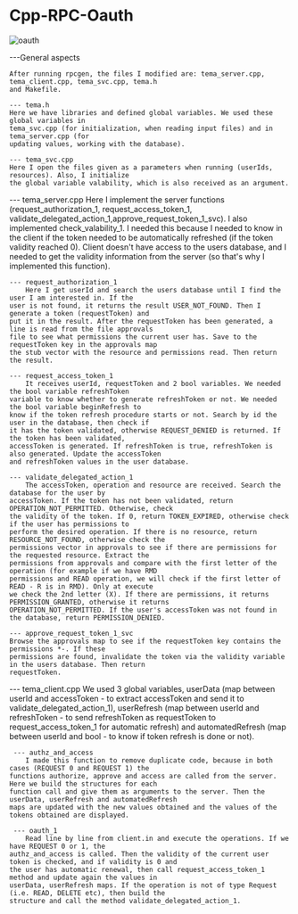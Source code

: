 # Cpp-RPC-Oauth
![oauth](https://i.imgur.com/8YiiFGq.png)

---General aspects

    After running rpcgen, the files I modified are: tema_server.cpp, tema_client.cpp, tema_svc.cpp, tema.h
    and Makefile.

    --- tema.h
	Here we have libraries and defined global variables. We used these global variables in 
    tema_svc.cpp (for initialization, when reading input files) and in tema_server.cpp (for 
    updating values, working with the database).

    --- tema_svc.cpp
	Here I open the files given as a parameters when running (userIds, resources). Also, I initialize 
    the global variable valability, which is also received as an argument. 

--- tema_server.cpp 
	Here I implement the server functions (request_authorization_1, request_access_token_1, 
    validate_delegated_action_1,approve_request_token_1_svc). I also implemented check_valability_1. I 
    needed this because I needed to know in the client if the token needed to be automatically refreshed 
    (if the token validity reached 0). Client doesn't have access to the users database, and I needed to get 
    the validity information from the server (so that's why I implemented this function).
    
    --- request_authorization_1
    	Here I get userId and search the users database until I find the user I am interested in. If the
    user is not found, it returns the result USER_NOT_FOUND. Then I generate a token (requestToken) and 
    put it in the result. After the requestToken has been generated, a line is read from the file approvals
    file to see what permissions the current user has. Save to the requestToken key in the approvals map 
    the stub vector with the resource and permissions read. Then return the result.

    --- request_access_token_1
        It receives userId, requestToken and 2 bool variables. We needed the bool variable refreshToken 
    variable to know whether to generate refreshToken or not. We needed the bool variable beginRefresh to 
    know if the token refresh procedure starts or not. Search by id the user in the database, then check if 
    it has the token validated, otherwise REQUEST_DENIED is returned. If the token has been validated, 
    accessToken is generated. If refreshToken is true, refreshToken is also generated. Update the accessToken 
    and refreshToken values in the user database.

    --- validate_delegated_action_1
        The accessToken, operation and resource are received. Search the database for the user by 
    accessToken. If the token has not been validated, return OPERATION_NOT_PERMITTED. Otherwise, check 
    the validity of the token. If 0, return TOKEN_EXPIRED, otherwise check if the user has permissions to 
    perform the desired operation. If there is no resource, return RESOURCE_NOT_FOUND, otherwise check the 
    permissions vector in approvals to see if there are permissions for the requested resource. Extract the 
    permissions from approvals and compare with the first letter of the operation (for example if we have RMD 
    permissions and READ operation, we will check if the first letter of READ - R is in RMD). Only at execute 
    we check the 2nd letter (X). If there are permissions, it returns PERMISSION_GRANTED, otherwise it returns 
    OPERATION_NOT_PERMITTED. If the user's accessToken was not found in the database, return PERMISSION_DENIED. 

    --- approve_request_token_1_svc        
	Browse the approvals map to see if the requestToken key contains the permissions *-. If these 
    permissions are found, invalidate the token via the validity variable in the users database. Then return 
    requestToken.

--- tema_client.cpp
    	We used 3 global variables, userData (map between userId and accessToken - to extract accessToken and 
    send it to validate_delegated_action_1), userRefresh (map between userId and refreshToken - to send 
    refreshToken as requestToken to request_access_token_1 for automatic refresh) and automatedRefresh (map 
    between userId and bool - to know if token refresh is done or not).
    
     --- authz_and_access
        I made this function to remove duplicate code, because in both cases (REQUEST 0 and REQUEST 1) the 
    functions authorize, approve and access are called from the server. Here we build the structures for each 
    function call and give them as arguments to the server. Then the userData, userRefresh and automatedRefresh 
    maps are updated with the new values obtained and the values of the tokens obtained are displayed. 
    
     --- oauth_1
        Read line by line from client.in and execute the operations. If we have REQUEST 0 or 1, the 
    authz_and_access is called. Then the validity of the current user token is checked, and if validity is 0 and 
    the user has automatic renewal, then call request_access_token_1 method and update again the values in 
    userData, userRefresh maps. If the operation is not of type Request (i.e. READ, DELETE etc), then build the 
    structure and call the method validate_delegated_action_1.